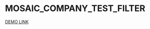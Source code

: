 # MOSAIC_COMPANY_TEST_FILTER
[DEMO LINK](https://nizkiyvorobey.github.io/mosaic-company-filter-1/index.html/)

